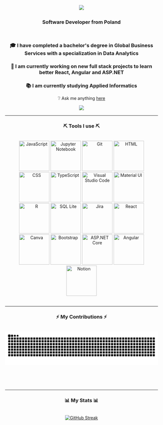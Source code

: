 <h1 align="center">
    <img src="https://readme-typing-svg.herokuapp.com/?font=Righteous&size=35&center=true&vCenter=true&width=500&height=70&duration=4000&lines=Hi+There!+👋;+I'm+Kacper+Ludwiczak!;" />
</h1>

<h3 align="center">Software Developer from Poland</h3>

<br/>

<div align="center">

<h3>🎓 I have completed a bachelor's degree in Global Business Services with a specialization in Data Analytics</h3>
 
<h3>🔭 I am currently working on new full stack projects to learn better React, Angular and ASP.NET</h3>
 
<h3>📚 I am currently studying Applied Informatics</h3>

❔ Ask me anything [here](https://github.com/KacperLudwiczak/KacperLudwiczak/issues)

 </div>
 
<div align="center"> 
  <a href="https://www.linkedin.com/in/kacper-ludwiczak-portfolio/" target="_blank">
    <img src="https://img.shields.io/badge/LinkedIn-0077B5?style=for-the-badge&logo=linkedin&logoColor=white" target="_blank" />
  </a>
</div>

 <hr/>
 
<h3 align="center">⛏️ Tools I use ⛏️</h3>
<br/>
<div align="center">
<!--    <img src="https://skillicons.dev/icons?i=react,bootstrap,mui,html,css,vscode,github,figma,tailwind,git,r" /> -->   
 <img src="https://cdn.jsdelivr.net/gh/devicons/devicon@latest/icons/javascript/javascript-plain.svg" width="100" height="100" title="JavaScript"/>
 <img src="https://cdn.jsdelivr.net/gh/devicons/devicon@latest/icons/jupyter/jupyter-original-wordmark.svg" width="100" height="100" title="Jupyter Notebook" /> 
 <img src="https://cdn.jsdelivr.net/gh/devicons/devicon@latest/icons/git/git-plain.svg" width="100" height="100" title="Git" />
 <img src="https://cdn.jsdelivr.net/gh/devicons/devicon@latest/icons/html5/html5-plain.svg"  width="100" height="100" title="HTML" />
 <img src="https://cdn.jsdelivr.net/gh/devicons/devicon@latest/icons/css3/css3-plain.svg" width="100" height="100" title="CSS"  />                 
 <img src="https://cdn.jsdelivr.net/gh/devicons/devicon@latest/icons/typescript/typescript-plain.svg"  width="100" height="100" title="TypeScript"  />
 <img src="https://cdn.jsdelivr.net/gh/devicons/devicon@latest/icons/vscode/vscode-original.svg"  width="100" height="100" title="Visual Studio Code"  />        
 <img src="https://cdn.jsdelivr.net/gh/devicons/devicon@latest/icons/materialui/materialui-original.svg" width="100" height="100"  title="Material UI" /> 
 <img src="https://cdn.jsdelivr.net/gh/devicons/devicon@latest/icons/r/r-plain.svg" width="100" height="100"  title="R"/> 
 <img src="https://cdn.jsdelivr.net/gh/devicons/devicon@latest/icons/sqlite/sqlite-original.svg" width="100" height="100" title="SQL Lite" /> 
 <img src="https://cdn.jsdelivr.net/gh/devicons/devicon@latest/icons/jira/jira-original.svg" width="100" height="100" title="Jira"/>  
 <img src="https://cdn.jsdelivr.net/gh/devicons/devicon@latest/icons/react/react-original.svg" width="100" height="100" title="React" />
 <img src="https://cdn.jsdelivr.net/gh/devicons/devicon@latest/icons/canva/canva-original.svg" width="100" height="100"  title="Canva" />
 <img src="https://cdn.jsdelivr.net/gh/devicons/devicon@latest/icons/bootstrap/bootstrap-original.svg" width="100" height="100"  title="Bootstrap"/>
 <img src="https://cdn.jsdelivr.net/gh/devicons/devicon@latest/icons/dotnetcore/dotnetcore-original.svg" width="100" height="100" title="ASP.NET Core" /> 
 <img src="https://cdn.jsdelivr.net/gh/devicons/devicon@latest/icons/angular/angular-original.svg" width="100" height="100" title="Angular" />
 <img src="https://cdn.jsdelivr.net/gh/devicons/devicon@latest/icons/notion/notion-original.svg" width="100" height="100" title="Notion" />        
      
</div>

<br/>
<hr/>

<div align="center">
  <h3>⚡ My Contributions ⚡</h3>
  <br>
  <img alt="snake eating my contributions" src="https://raw.githubusercontent.com/KacperLudwiczak/KacperLudwiczak/output/github-contribution-grid-snake.svg" />
  
  <br/><br/><br/>
</div>

<hr/>

<h3 align="center">📊 My Stats 📊</h3>
<br>
<div align=center>
<!--   <a href="https://git.io/streak-stats"><img src="https://github-readme-streak-stats.herokuapp.com?user=KacperLudwiczak&theme=transparent&border_radius=10.6&date_format=n%2Fj%5B%2FY%5D&mode=weekly" alt="GitHub Streak" /></a> -->
     <a href="https://git.io/streak-stats"><img src="https://github-readme-streak-stats.herokuapp.com?user=KacperLudwiczak&theme=ocean-gradient&border_radius=30&date_format=n%2Fj%5B%2FY%5D&mode=weekly&card_width=1000&card_height=210" alt="GitHub Streak" /></a>
</div>

<br/><br/>

<br/>
